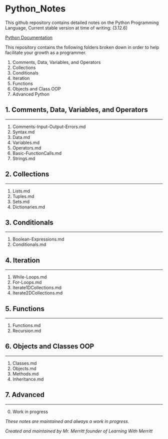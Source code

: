 # Python_Notes

This github repository contains detailed notes on the Python Programming Language, 
Current stable version at time of writing: (3.12.6)  

[Python Documentation](https://docs.python.org/3/)


This repository contains the following folders broken down in order to help facilitate your growth as a programmer.
1. Comments, Data, Variables, and Operators
2. Collections
3. Conditionals
4. Iteration
5. Functions
6. Objects and Class OOP
7. Advanced Python

## 1. Comments, Data, Variables, and Operators
---
1. Comments-Input-Output-Errors.md
1. Syntax.md
1. Data.md
1. Variables.md
1. Operators.md
1. Basic-FunctionCalls.md
1. Strings.md

## 2. Collections
---
1. Lists.md
1. Tuples.md
1. Sets.md
1. Dictionaries.md

## 3. Conditionals
---
1. Boolean-Expressions.md
1. Conditionals.md

## 4. Iteration
---
1. While-Loops.md
2. For-Loops.md
3. Iterate1DCollections.md
4. Iterate2DCollections.md

## 5. Functions
---
1. Functions.md
2. Recursion.md 

## 6. Objects and Classes OOP
---
1. Classes.md
2. Objects.md
3. Methods.md
4. Inheritance.md

## 7. Advanced 
---

0. Work in progress




*These notes are maintained and always a work in progress.*

*Created and maintained by Mr. Merritt founder of Learning With Merritt*
